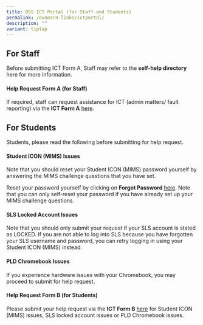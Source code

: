 ```yaml
---
title: DSS ICT Portal (for Staff and Students)
permalink: /dunearn-links/ictportal/
description: ""
variant: tiptap
---
```

<h2>For Staff</h2><p>Before submitting ICT Form A, Staff may refer to the <strong>self-help directory</strong> here for more information.</p><h4><strong>Help Request Form A (for Staff)</strong></h4><p>If required, staff can request assistance for ICT (admin matters/ fault reporting) via the <strong>ICT Form A</strong> <a href="https://forms.moe.edu.sg/forms/Jb1xwv" rel="noopener noreferrer nofollow" target="_blank">here</a>.</p><h2>For Students</h2><p>Students, please read the following before submitting for help request.</p><h4><strong>Student ICON (MIMS) Issues</strong></h4><p>Note that you should reset your Student ICON (MIMS) password yourself by answering the MIMS challenge questions that you have set.</p><p>Reset your password yourself by clicking on <strong>Forgot Password</strong> <a href="https://idp.mims.moe.gov.sg/nidp//app/login" rel="noopener noreferrer nofollow" target="_blank">here</a>. Note that you can only self-reset your password if you have already set up your MIMS challenge questions.</p><h4><strong>SLS Locked Account Issues</strong></h4><p>Note that you should only submit your request if your SLS account is stated as LOCKED. If you are not able to log into SLS because you have forgotten your SLS username and password, you can retry logging in using your Student ICON (MIMS) instead.</p><h4><strong>PLD Chromebook Issues</strong></h4><p>If you experience hardware issues with your Chromebook, you may proceed to submit for help request.</p><h4><strong>Help Request Form B (for Students)</strong></h4><p>Please submit your help request via the <strong>ICT Form B</strong> <a href="https://forms.moe.edu.sg/forms/JAnG8o" rel="noopener noreferrer nofollow" target="_blank">here</a> for Student ICON (MIMS) issues, SLS locked account issues or PLD Chromebook issues.</p>